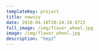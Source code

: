 ```yaml
---
templateKey: project
title: nowszy
date: 2018-04-18T20:24:18.672Z
full_image: /img/flavor_wheel.jpg
image: /img/flavor_wheel.jpg
description: "hey2"
---
```

